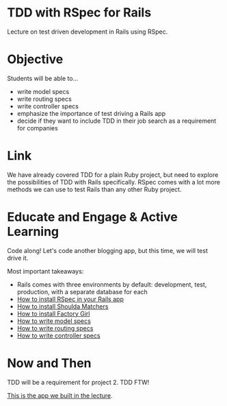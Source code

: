 # TDD with RSpec for Rails
Lecture on test driven development in Rails using RSpec.

# Objective
Students will be able to...

- write model specs
- write routing specs
- write controller specs
- emphasize the importance of test driving a Rails app
- decide if they want to include TDD in their job search as a requirement for companies

# Link
We have already covered TDD for a plain Ruby project, but need to explore the possibilities of TDD with Rails specifically. RSpec comes with a lot more methods we can use to test Rails than any other Ruby project.

# Educate and Engage & Active Learning
Code along! Let's code another blogging app, but this time, we will test drive it.

Most important takeaways:

- Rails comes with three environments by default: development, test, production, with a separate database for each
- [How to install RSpec in your Rails app](https://github.com/rspec/rspec-rails)
- [How to install Shoulda Matchers](https://github.com/thoughtbot/shoulda-matchers)
- [How to install Factory Girl](https://github.com/thoughtbot/factory_girl_rails)
- [How to write model specs](https://relishapp.com/rspec/rspec-rails/v/3-1/docs/model-specs)
- [How to write routing specs](https://relishapp.com/rspec/rspec-rails/v/3-1/docs/routing-specs)
- [How to write controller specs](https://relishapp.com/rspec/rspec-rails/v/3-1/docs/controller-specs)

# Now and Then
TDD will be a requirement for project 2. TDD FTW!

[This is the app we built in the lecture](https://github.com/sf-wdi-14/tdd-rails).
